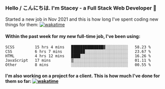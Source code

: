 ### Hello / こんにちは. I'm Stacey - a Full Stack Web Developer 👋

Started a new job in Nov 2021 and this is how long I've spent coding new things for them: [![wakatime](https://wakatime.com/badge/user/86082ce1-bca4-4a02-a7a3-c2242e42ac7a/project/12b01edb-1cc9-44e6-b4ef-181fde524dc6.svg)](https://wakatime.com/badge/user/86082ce1-bca4-4a02-a7a3-c2242e42ac7a/project/12b01edb-1cc9-44e6-b4ef-181fde524dc6)

#### Within the past week for my new full-time job, I've been using:
<!--START_SECTION:waka-->

```text
SCSS         15 hrs 4 mins   ██████████████▓░░░░░░░░░░   58.23 %
CSS          6 hrs 7 mins    ██████░░░░░░░░░░░░░░░░░░░   23.67 %
HTML         4 hrs 12 mins   ████░░░░░░░░░░░░░░░░░░░░░   16.26 %
JavaScript   17 mins         ▒░░░░░░░░░░░░░░░░░░░░░░░░   01.11 %
Other        8 mins          ░░░░░░░░░░░░░░░░░░░░░░░░░   00.55 %
```

<!--END_SECTION:waka-->

#### I'm also working on a project for a client. This is how much I've done for them so far: [![wakatime](https://wakatime.com/badge/user/8ee03c5d-7d98-49f4-8d0f-1a6ade1c9e19/project/5bc43805-de54-41d6-a7b7-44e5a8ecc477.svg)](https://wakatime.com/badge/user/8ee03c5d-7d98-49f4-8d0f-1a6ade1c9e19/project/5bc43805-de54-41d6-a7b7-44e5a8ecc477)
